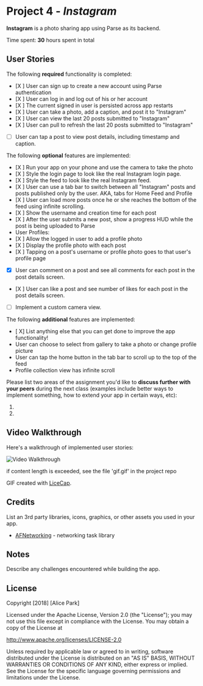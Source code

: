 # Project 4 - *Instagram*

**Instagram** is a photo sharing app using Parse as its backend.

Time spent: **30** hours spent in total

## User Stories

The following **required** functionality is completed:

- [X ] User can sign up to create a new account using Parse authentication
- [X ] User can log in and log out of his or her account
- [X ] The current signed in user is persisted across app restarts
- [X ] User can take a photo, add a caption, and post it to "Instagram"
- [X ] User can view the last 20 posts submitted to "Instagram"
- [X ] User can pull to refresh the last 20 posts submitted to "Instagram"
- [ ] User can tap a post to view post details, including timestamp and caption.

The following **optional** features are implemented:

- [X ] Run your app on your phone and use the camera to take the photo
- [X ] Style the login page to look like the real Instagram login page.
- [X ] Style the feed to look like the real Instagram feed.
- [X ] User can use a tab bar to switch between all "Instagram" posts and posts published only by the user. AKA, tabs for Home Feed and Profile
- [X ] User can load more posts once he or she reaches the bottom of the feed using infinite scrolling.
- [X ] Show the username and creation time for each post
- [X ] After the user submits a new post, show a progress HUD while the post is being uploaded to Parse
- User Profiles:
- [X ] Allow the logged in user to add a profile photo
- [X ] Display the profile photo with each post
- [X ] Tapping on a post's username or profile photo goes to that user's profile page
- [X] User can comment on a post and see all comments for each post in the post details screen.
- [X ] User can like a post and see number of likes for each post in the post details screen.
- [ ] Implement a custom camera view.

The following **additional** features are implemented:

- [ X] List anything else that you can get done to improve the app functionality!
- User can choose to select from gallery to take a photo or change profile picture
- User can tap the home button in the tab bar to scroll up to the top of the feed
- Profile collection view has infinite scroll

Please list two areas of the assignment you'd like to **discuss further with your peers** during the next class (examples include better ways to implement something, how to extend your app in certain ways, etc):

1.
2.

## Video Walkthrough

Here's a walkthrough of implemented user stories:

<img src='https://i.imgur.com/GgeGUI6.gif' title='Video Walkthrough' width='' alt='Video Walkthrough' />

if content length is exceeded, see the file 'gif.gif' in the project repo

GIF created with [LiceCap](http://www.cockos.com/licecap/).

## Credits

List an 3rd party libraries, icons, graphics, or other assets you used in your app.

- [AFNetworking](https://github.com/AFNetworking/AFNetworking) - networking task library


## Notes

Describe any challenges encountered while building the app.

## License

Copyright [2018] [Alice Park]

Licensed under the Apache License, Version 2.0 (the "License");
you may not use this file except in compliance with the License.
You may obtain a copy of the License at

http://www.apache.org/licenses/LICENSE-2.0

Unless required by applicable law or agreed to in writing, software
distributed under the License is distributed on an "AS IS" BASIS,
WITHOUT WARRANTIES OR CONDITIONS OF ANY KIND, either express or implied.
See the License for the specific language governing permissions and
limitations under the License.

